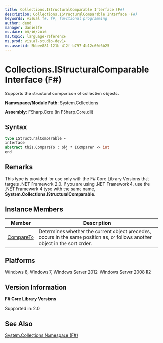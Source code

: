```yaml
---
title: Collections.IStructuralComparable Interface (F#)
description: Collections.IStructuralComparable Interface (F#)
keywords: visual f#, f#, functional programming
author: dend
manager: danielfe
ms.date: 05/16/2016
ms.topic: language-reference
ms.prod: visual-studio-dev14
ms.assetid: 5bbee881-121b-412f-b797-4b12c66d6b25 
---
```


# Collections.IStructuralComparable Interface (F#)

Supports the structural comparison of collection objects.

**Namespace/Module Path**: System.Collections

**Assembly**: FSharp.Core (in FSharp.Core.dll)

## Syntax

```fsharp
type IStructuralComparable =
interface
abstract this.CompareTo : obj * IComparer -> int
end
```

## Remarks

This type is provided for use only with the F# Core Library Versions that targets .NET Framework 2.0. If you are using .NET Framework 4, use the .NET Framework 4 type with the same name, **System.Collections.IStructuralComparable**.

## Instance Members

|Member|Description|
|------|-----------|
|[CompareTo](https://msdn.microsoft.com/library/0aa85582-a8a5-4cdb-a75e-e91bab0e4139)|Determines whether the current object precedes, occurs in the same position as, or follows another object in the sort order.|

## Platforms

Windows 8, Windows 7, Windows Server 2012, Windows Server 2008 R2

## Version Information

**F# Core Library Versions**

Supported in: 2.0

## See Also

[System.Collections Namespace &#40;F&#35;&#41;](System.Collections-Namespace-%5BFSharp%5D.md)

